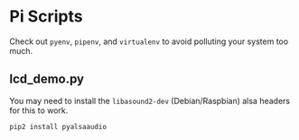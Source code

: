 # Pi Scripts

Check out `pyenv`, `pipenv`, and `virtualenv` to avoid polluting your system too much.

## lcd_demo.py

You may need to install the `libasound2-dev` (Debian/Raspbian) alsa headers for this to work.

```
pip2 install pyalsaaudio
```